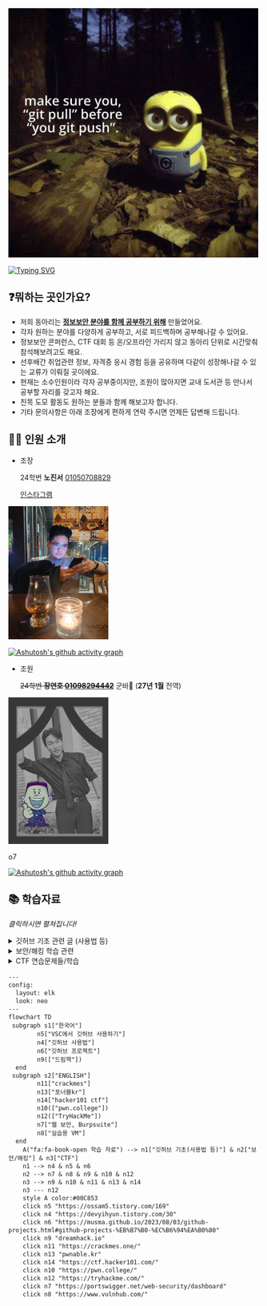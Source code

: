 <img src="./.assets/makesure.jpg" alt="onealog" width="500">


[![Typing SVG](https://readme-typing-svg.demolab.com?font=Fira+Code&size=23&duration=1000&pause=1500&color=07F700&background=E2FFE400&center=true&vCenter=true&width=435&lines=%EB%B6%80%EC%82%B0%EC%99%B8%EB%8C%80+%EC%8A%A4%EB%A7%88%ED%8A%B8%EC%9C%B5%ED%95%A9%EB%B3%B4%EC%95%88%ED%95%99%EA%B3%BC+%EB%8F%99%EC%95%84%EB%A6%AC;S-BIT_United+-+Worm)](https://github.com/JinnyLyn/BUFS_S-BitUnited_Worm)

## ❓뭐하는 곳인가요?
- 저희 동아리는 **<u>정보보안 분야를 함께 공부하기 위해</u>** 만들었어요.   
- 각자 원하는 분야를 다양하게 공부하고, 서로 피드백하며 공부해나갈 수 있어요.  
- 정보보안 콘퍼런스, CTF 대회 등 온/오프라인 가리지 않고 동아리 단위로 시간맞춰 참석해보려고도 해요.
- 선후배간 취업관련 정보, 자격증 응시 경험 등을 공유하며 다같이 성장해나갈 수 있는 교류가 이뤄질 곳이에요.
- 현재는 소수인원이라 각자 공부중이지만, 조원이 많아지면 교내 도서관 등 만나서 공부할 자리를 갖고자 해요.
- 친목 도모 활동도 원하는 분들과 함께 해보고자 합니다.
- 기타 문의사항은 아래 조장에게 편하게 연락 주시면 언제든 답변해 드립니다.

## 🙋‍♀️ 인원 소개
- 조장

  24학번 **노진서**
[01050708829](tel:01050708829)
  
  [인스타그램](https://www.instagram.com/jinnie.al?igsh=aGwwcmI3YjBvMmJu)

<img src="/.assets/jojang.jpg" alt="조장 사진" width="200">

[![Ashutosh's github activity graph](https://github-readme-activity-graph.vercel.app/graph?username=JinnyLyn&theme=github-compact)](https://github.com/ashutosh00710/github-readme-activity-graph)

- 조원

   ~~24학번 **장연호 [01098294442](tel:01098294442)**~~ 군바🫡 (**27년 1월** 전역)

<img src="/.assets/samang.png" alt="연호 사진" width="200"> 

o7

[![Ashutosh's github activity graph](https://github-readme-activity-graph.vercel.app/graph?username=hohoyeonho&theme=github-compact)](https://github.com/ashutosh00710/github-readme-activity-graph)



   
## 📚 학습자료 
_클릭하시면 펼쳐집니다!_
   
<details><summary>깃허브 기초 관련 글 (사용법 등)
</summary>

[깃허브 사용법, 명령어 등](https://devyihyun.tistory.com/30)

[VSC로 깃허브 사용하기](https://ossam5.tistory.com/169)

[깃허브 프로젝트 사용하기](https://musma.github.io/2023/08/03/github-projects.html#github-projects-%EB%B7%B0-%EC%B6%94%EA%B0%80)
</details>

<details><summary>보안/해킹 학습 관련
</summary>
  
[웹보안, burpsuite 기초 배우기](https://portswigger.net/web-security/dashboard)

[연습할때 쓸 vm들(vulnhub)](https://www.vulnhub.com/)

[드림핵](https://dreamhack.io)
</details>

<details><summary>CTF 연습문제들/학습
</summary>
  
[드림핵](https://dreamhack.io)

[crackmes](https://crackmes.one)

[포너블kr](https://pwnable.kr)

[hacker101ctf](https://ctf.hacker101.com/)

[TryHackMe](https://tryhackme.com)

[pwn.college](https://pang.college)
</details>

```mermaid
---
config:
  layout: elk
  look: neo
---
flowchart TD
 subgraph s1["한국어"]
        n5["VSC에서 깃허브 사용하기"]
        n4["깃허브 사용법"]
        n6["깃허브 프로젝트"]
        n9(["드림핵"])
  end
 subgraph s2["ENGLISH"]
        n11["crackmes"]
        n13["포너블kr"]
        n14["hacker101 ctf"]
        n10(["pwn.college"])
        n12(["TryHackMe"])
        n7["웹 보안, Burpsuite"]
        n8["실습용 VM"]
  end
    A("fa:fa-book-open 학습 자료") --> n1["깃허브 기초(사용법 등)"] & n2["보안/해킹"] & n3["CTF"]
    n1 --> n4 & n5 & n6
    n2 --> n7 & n8 & n9 & n10 & n12
    n3 --> n9 & n10 & n11 & n13 & n14
    n3 --- n12
    style A color:#00C853
    click n5 "https://ossam5.tistory.com/169"
    click n4 "https://devyihyun.tistory.com/30"
    click n6 "https://musma.github.io/2023/08/03/github-projects.html#github-projects-%EB%B7%B0-%EC%B6%94%EA%B0%80"
    click n9 "dreamhack.io"
    click n11 "https://crackmes.one/"
    click n13 "pwnable.kr"
    click n14 "https://ctf.hacker101.com/"
    click n10 "https://pwn.college/"
    click n12 "https://tryhackme.com/"
    click n7 "https://portswigger.net/web-security/dashboard"
    click n8 "https://www.vulnhub.com/"

```

